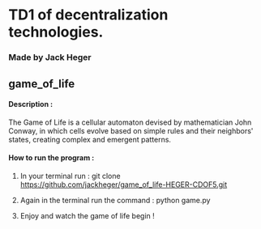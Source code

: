 # TD1 of decentralization technologies.
### Made by Jack Heger
## game_of_life

#### Description :
The Game of Life is a cellular automaton devised by mathematician John Conway, in which cells evolve based on simple rules and their neighbors' states, creating complex and emergent patterns.

#### How to run the program :
1. In your terminal run : 
git clone https://github.com/jackheger/game_of_life-HEGER-CDOF5.git

2. Again in the terminal run the command : 
python game.py

3. Enjoy and watch the game of life begin !
